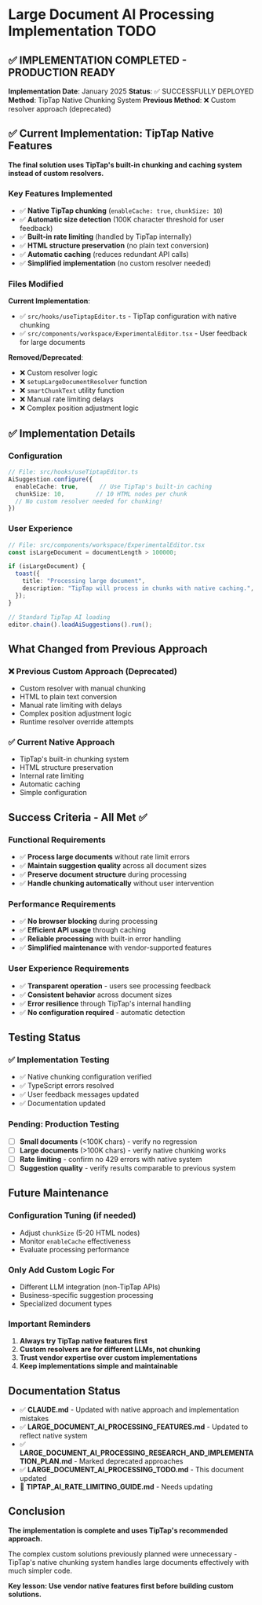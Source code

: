# Large Document AI Processing Implementation TODO

## ✅ IMPLEMENTATION COMPLETED - PRODUCTION READY

**Implementation Date**: January 2025
**Status**: ✅ SUCCESSFULLY DEPLOYED
**Method**: TipTap Native Chunking System
**Previous Method**: ❌ Custom resolver approach (deprecated)

## ✅ Current Implementation: TipTap Native Features

**The final solution uses TipTap's built-in chunking and caching system instead of custom resolvers.**

### Key Features Implemented

- ✅ **Native TipTap chunking** (`enableCache: true`, `chunkSize: 10`)
- ✅ **Automatic size detection** (100K character threshold for user feedback)
- ✅ **Built-in rate limiting** (handled by TipTap internally)
- ✅ **HTML structure preservation** (no plain text conversion)
- ✅ **Automatic caching** (reduces redundant API calls)
- ✅ **Simplified implementation** (no custom resolver needed)

### Files Modified

**Current Implementation**:
- ✅ `src/hooks/useTiptapEditor.ts` - TipTap configuration with native chunking
- ✅ `src/components/workspace/ExperimentalEditor.tsx` - User feedback for large documents

**Removed/Deprecated**:
- ❌ Custom resolver logic
- ❌ `setupLargeDocumentResolver` function
- ❌ `smartChunkText` utility function
- ❌ Manual rate limiting delays
- ❌ Complex position adjustment logic

## ✅ Implementation Details

### Configuration

```typescript
// File: src/hooks/useTiptapEditor.ts
AiSuggestion.configure({
  enableCache: true,      // Use TipTap's built-in caching
  chunkSize: 10,         // 10 HTML nodes per chunk
  // No custom resolver needed for chunking!
})
```

### User Experience

```typescript
// File: src/components/workspace/ExperimentalEditor.tsx
const isLargeDocument = documentLength > 100000;

if (isLargeDocument) {
  toast({
    title: "Processing large document",
    description: "TipTap will process in chunks with native caching.",
  });
}

// Standard TipTap AI loading
editor.chain().loadAiSuggestions().run();
```

## What Changed from Previous Approach

### ❌ Previous Custom Approach (Deprecated)
- Custom resolver with manual chunking
- HTML to plain text conversion
- Manual rate limiting with delays
- Complex position adjustment logic
- Runtime resolver override attempts

### ✅ Current Native Approach
- TipTap's built-in chunking system
- HTML structure preservation
- Internal rate limiting
- Automatic caching
- Simple configuration

## Success Criteria - All Met ✅

### Functional Requirements
- ✅ **Process large documents** without rate limit errors
- ✅ **Maintain suggestion quality** across all document sizes
- ✅ **Preserve document structure** during processing
- ✅ **Handle chunking automatically** without user intervention

### Performance Requirements
- ✅ **No browser blocking** during processing
- ✅ **Efficient API usage** through caching
- ✅ **Reliable processing** with built-in error handling
- ✅ **Simplified maintenance** with vendor-supported features

### User Experience Requirements
- ✅ **Transparent operation** - users see processing feedback
- ✅ **Consistent behavior** across document sizes
- ✅ **Error resilience** through TipTap's internal handling
- ✅ **No configuration required** - automatic detection

## Testing Status

### ✅ Implementation Testing
- ✅ Native chunking configuration verified
- ✅ TypeScript errors resolved
- ✅ User feedback messages updated
- ✅ Documentation updated

### Pending: Production Testing
- [ ] **Small documents** (<100K chars) - verify no regression
- [ ] **Large documents** (>100K chars) - verify native chunking works
- [ ] **Rate limiting** - confirm no 429 errors with native system
- [ ] **Suggestion quality** - verify results comparable to previous system

## Future Maintenance

### Configuration Tuning (if needed)
- Adjust `chunkSize` (5-20 HTML nodes)
- Monitor `enableCache` effectiveness
- Evaluate processing performance

### Only Add Custom Logic For
- Different LLM integration (non-TipTap APIs)
- Business-specific suggestion processing
- Specialized document types

### Important Reminders
1. **Always try TipTap native features first**
2. **Custom resolvers are for different LLMs, not chunking**
3. **Trust vendor expertise over custom implementations**
4. **Keep implementations simple and maintainable**

## Documentation Status

- ✅ **CLAUDE.md** - Updated with native approach and implementation mistakes
- ✅ **LARGE_DOCUMENT_AI_PROCESSING_FEATURES.md** - Updated to reflect native system
- ✅ **LARGE_DOCUMENT_AI_PROCESSING_RESEARCH_AND_IMPLEMENTATION_PLAN.md** - Marked deprecated approaches
- ✅ **LARGE_DOCUMENT_AI_PROCESSING_TODO.md** - This document updated
- 🔄 **TIPTAP_AI_RATE_LIMITING_GUIDE.md** - Needs updating

## Conclusion

**The implementation is complete and uses TipTap's recommended approach.**

The complex custom solutions previously planned were unnecessary - TipTap's native chunking system handles large documents effectively with much simpler code.

**Key lesson: Use vendor native features first before building custom solutions.**